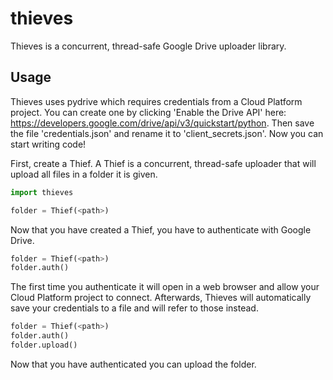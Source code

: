 # thieves
Thieves is a concurrent, thread-safe Google Drive uploader library.

## Usage
Thieves uses pydrive which requires credentials from a Cloud Platform project. You can create one by clicking 'Enable the Drive API' here: https://developers.google.com/drive/api/v3/quickstart/python. Then save the file 'credentials.json' and rename it to 'client_secrets.json'. Now you can start writing code!

First, create a Thief. A Thief is a concurrent, thread-safe uploader that will upload all files in a folder it is given.
```py
import thieves

folder = Thief(<path>)
```

Now that you have created a Thief, you have to authenticate with Google Drive.

```py
folder = Thief(<path>)
folder.auth()
```

The first time you authenticate it will open in a web browser and allow your Cloud Platform project to connect. Afterwards, Thieves will automatically save your credentials to a file and will refer to those instead.

```py
folder = Thief(<path>)
folder.auth()
folder.upload()
```

Now that you have authenticated you can upload the folder.
